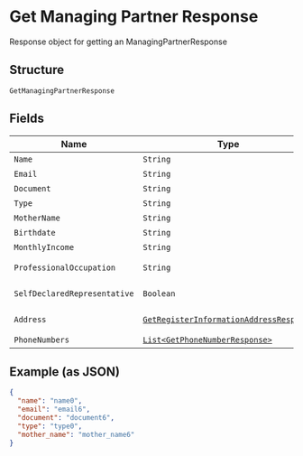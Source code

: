
# Get Managing Partner Response

Response object for getting an ManagingPartnerResponse

## Structure

`GetManagingPartnerResponse`

## Fields

| Name | Type | Tags | Description | Getter | Setter |
|  --- | --- | --- | --- | --- | --- |
| `Name` | `String` | Optional | - | String getName() | setName(String name) |
| `Email` | `String` | Optional | - | String getEmail() | setEmail(String email) |
| `Document` | `String` | Optional | - | String getDocument() | setDocument(String document) |
| `Type` | `String` | Optional | - | String getType() | setType(String type) |
| `MotherName` | `String` | Optional | - | String getMotherName() | setMotherName(String motherName) |
| `Birthdate` | `String` | Optional | - | String getBirthdate() | setBirthdate(String birthdate) |
| `MonthlyIncome` | `String` | Optional | - | String getMonthlyIncome() | setMonthlyIncome(String monthlyIncome) |
| `ProfessionalOccupation` | `String` | Optional | - | String getProfessionalOccupation() | setProfessionalOccupation(String professionalOccupation) |
| `SelfDeclaredRepresentative` | `Boolean` | Optional | - | Boolean getSelfDeclaredRepresentative() | setSelfDeclaredRepresentative(Boolean selfDeclaredRepresentative) |
| `Address` | [`GetRegisterInformationAddressResponse`](../../doc/models/get-register-information-address-response.md) | Optional | - | GetRegisterInformationAddressResponse getAddress() | setAddress(GetRegisterInformationAddressResponse address) |
| `PhoneNumbers` | [`List<GetPhoneNumberResponse>`](../../doc/models/get-phone-number-response.md) | Optional | - | List<GetPhoneNumberResponse> getPhoneNumbers() | setPhoneNumbers(List<GetPhoneNumberResponse> phoneNumbers) |

## Example (as JSON)

```json
{
  "name": "name0",
  "email": "email6",
  "document": "document6",
  "type": "type0",
  "mother_name": "mother_name6"
}
```

